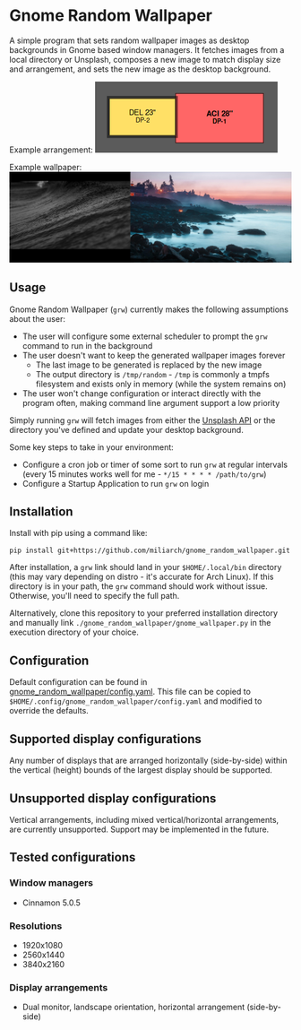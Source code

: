 # Gnome Random Wallpaper

A simple program that sets random wallpaper images as desktop backgrounds in Gnome based window managers. It fetches images from a local directory or Unsplash, composes a new image to match display size and arrangement, and sets the new image as the desktop background.

Example arrangement:
![Example Arrangement](example_arrangement.png)

Example wallpaper:
![Example Wallpaper](example_wallpaper.jpg)

## Usage

Gnome Random Wallpaper (`grw`) currently makes the following assumptions about the user:
* The user will configure some external scheduler to prompt the `grw` command to run in the background
* The user doesn't want to keep the generated wallpaper images forever
  * The last image to be generated is replaced by the new image
  * The output directory is `/tmp/random` - `/tmp` is commonly a tmpfs filesystem and exists only in memory (while the system remains on)
* The user won't change configuration or interact directly with the program often, making command line argument support a low priority

Simply running `grw` will fetch images from either the [Unsplash API](https://source.unsplash.com/) or the directory you've defined and update your desktop background.

Some key steps to take in your environment:
* Configure a cron job or timer of some sort to run `grw` at regular intervals (every 15 minutes works well for me - `*/15 * * * * /path/to/grw`)
* Configure a Startup Application to run `grw` on login

## Installation

Install with pip using a command like:
```
pip install git+https://github.com/miliarch/gnome_random_wallpaper.git
```

After installation, a `grw` link should land in your `$HOME/.local/bin` directory (this may vary depending on distro - it's accurate for Arch Linux). If this directory is in your path, the `grw` command should work without issue. Otherwise, you'll need to specify the full path.

Alternatively, clone this repository to your preferred installation directory and manually link `./gnome_random_wallpaper/gnome_wallpaper.py` in the execution directory of your choice.

## Configuration

Default configuration can be found in [gnome_random_wallpaper/config.yaml](gnome_random_wallpaper/config.yaml). This file can be copied to `$HOME/.config/gnome_random_wallpaper/config.yaml` and modified to override the defaults.

## Supported display configurations

Any number of displays that are arranged horizontally (side-by-side) within the vertical (height) bounds of the largest display should be supported.

## Unsupported display configurations

Vertical arrangements, including mixed vertical/horizontal arrangements, are currently unsupported. Support may be implemented in the future.

## Tested configurations

### Window managers

* Cinnamon 5.0.5

### Resolutions
* 1920x1080
* 2560x1440
* 3840x2160

### Display arrangements
* Dual monitor, landscape orientation, horizontal arrangement (side-by-side)

